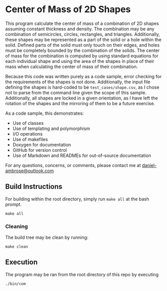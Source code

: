 # Center of Mass of 2D Shapes #

This program calculate the center of mass of a combination of 2D shapes assuming constant
thickness and density. The combination may be any combination of semicircles, circles, 
rectangles, and triangles. Additionally, these shapes may be represented as a part of the 
solid or a hole within the solid. Defined parts of the solid must only touch on their edges,
and holes must be completely bounded by the combination of the solids. The center of mass for
the combination is computed by using standard equations for each individual shape and using the
area of the shapes in place of their mass when calculating the center of mass of their 
combination. 

Because this code was written purely as a code sample, error checking for the requirements of 
the shapes is not done. Additionally, the input file defining the shapes is hard-coded to be
`test_cases/shape.csv`, as I chose not to parse from the command line given the scope of this
sample. Additionally, all shapes are locked in a given orientation, as I have left the 
rotation of the shapes and the mirroring of them to be a future exercise.

As a code sample, this demonstrates:
  - Use of classes
  - Use of templating and polymorphism
  - I/O operations
  - Use of makefiles
  - Doxygen for documentation
  - GitHub for version control
  - Use of Markdown and READMEs for out-of-source documentation

For any questions, concerns, or comments, please contact me at daniel-ambrose@outlook.com

## Build Instructions ##

For building within the root directory, simply run `make all` at the bash prompt.
```
make all
```

### Cleaning ###

The build tree may be clean by running: 
```
make clean
```

## Execution ##

The program may be ran from the root directory of this repo by executing
```
./bin/com
```

